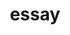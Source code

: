 ---
title: essay
description: pieces and epiphanies of life 
image: https://cdn.jsdelivr.net/gh/zhouer1/resource/img/fountain-pen.jpg

# Badge style
style:
    background: "#2a9d8f"
    color: "#fff"
---